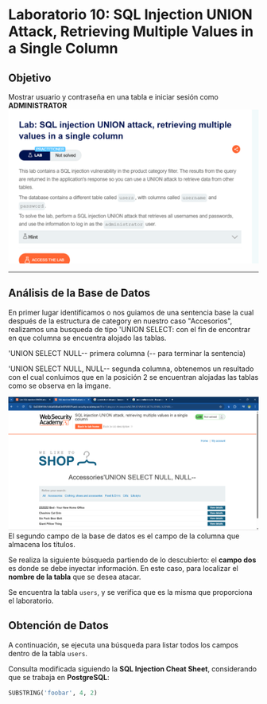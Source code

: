 # Laboratorio 10: SQL Injection UNION Attack, Retrieving Multiple Values in a Single Column 
## Objetivo  
Mostrar usuario y contraseña en una tabla e iniciar sesión como **ADMINISTRATOR**  
![Diagrama SQL](captura.png)

---

## Análisis de la Base de Datos  

En primer lugar identificamos o nos guiamos de una sentencia base la cual después de la estructura de category en nuestro caso "Accesorios", realizamos una busqueda de tipo 'UNION SELECT: con el fin de encontrar en que columna se encuentra alojado las tablas.

'UNION SELECT NULL-- primera columna (-- para terminar la sentencia)

'UNION SELECT NULL, NULL-- segunda columna, obtenemos un resultado con el cual conluimos que en la posición 2 se encuentran alojadas las tablas como se observa en la imgane.

![Diagrama SQL](captura1.png)
El segundo campo de la base de datos es el campo de la columna que almacena los títulos.  

Se realiza la siguiente búsqueda partiendo de lo descubierto: el **campo dos** es donde se debe inyectar información. En este caso, para localizar el **nombre de la tabla** que se desea atacar.  

Se encuentra la tabla `users`, y se verifica que es la misma que proporciona el laboratorio.  

## Obtención de Datos  

A continuación, se ejecuta una búsqueda para listar todos los campos dentro de la tabla `users`.  

Consulta modificada siguiendo la **SQL Injection Cheat Sheet**, considerando que se trabaja en **PostgreSQL**:  

```sql
SUBSTRING('foobar', 4, 2)

